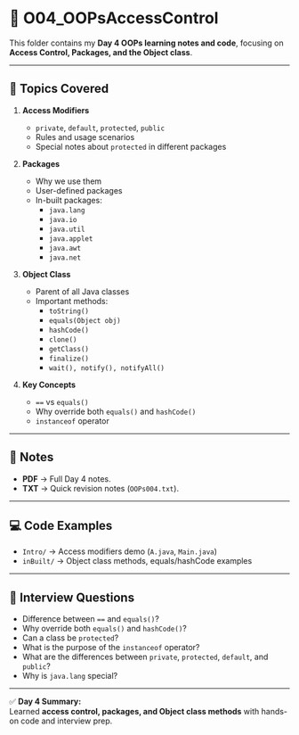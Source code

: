 # 🔐 O04_OOPsAccessControl

This folder contains my **Day 4 OOPs learning notes and code**, focusing on **Access Control, Packages, and the Object class**.

---

## 📘 Topics Covered

1. **Access Modifiers**
    - `private`, `default`, `protected`, `public`
    - Rules and usage scenarios
    - Special notes about `protected` in different packages

2. **Packages**
    - Why we use them
    - User-defined packages
    - In-built packages:
        - `java.lang`
        - `java.io`
        - `java.util`
        - `java.applet`
        - `java.awt`
        - `java.net`

3. **Object Class**
    - Parent of all Java classes
    - Important methods:
        - `toString()`
        - `equals(Object obj)`
        - `hashCode()`
        - `clone()`
        - `getClass()`
        - `finalize()`
        - `wait(), notify(), notifyAll()`

4. **Key Concepts**
    - `==` vs `equals()`
    - Why override both `equals()` and `hashCode()`
    - `instanceof` operator

---

## 📄 Notes

- **PDF** → Full Day 4 notes.
- **TXT** → Quick revision notes (`OOPs004.txt`).

---

## 💻 Code Examples

- `Intro/` → Access modifiers demo (`A.java`, `Main.java`)
- `inBuilt/` → Object class methods, equals/hashCode examples

---

## 🎤 Interview Questions

- Difference between `==` and `equals()`?
- Why override both `equals()` and `hashCode()`?
- Can a class be `protected`?
- What is the purpose of the `instanceof` operator?
- What are the differences between `private`, `protected`, `default`, and `public`?
- Why is `java.lang` special?

---

✅ **Day 4 Summary:**  
Learned **access control, packages, and Object class methods** with hands-on code and interview prep.  
